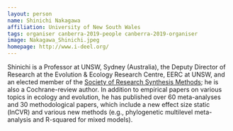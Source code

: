 ```yaml
---
layout: person
name: Shinichi Nakagawa
affiliation: University of New South Wales
tags: organiser canberra-2019-people canberra-2019-organiser
image: Nakagawa_Shinichi.jpeg
homepage: http://www.i-deel.org/
---
```

Shinichi is a Professor at UNSW, Sydney (Australia), the Deputy Director of Research at the Evolution & Ecology Research Centre, EERC at UNSW, and an elected member of the <a href="http://www.srsm.org/" target="_blank" rel="noopener">Society of Research Synthesis Methods</a>; he is also a Cochrane-review author. In addition to empirical papers on various topics in ecology and evolution, he has published over 60 meta-analyses and 30 methodological papers, which include a new effect size static (lnCVR) and various new methods (e.g., phylogenetic multilevel meta-analysis and R-squared for mixed models).
